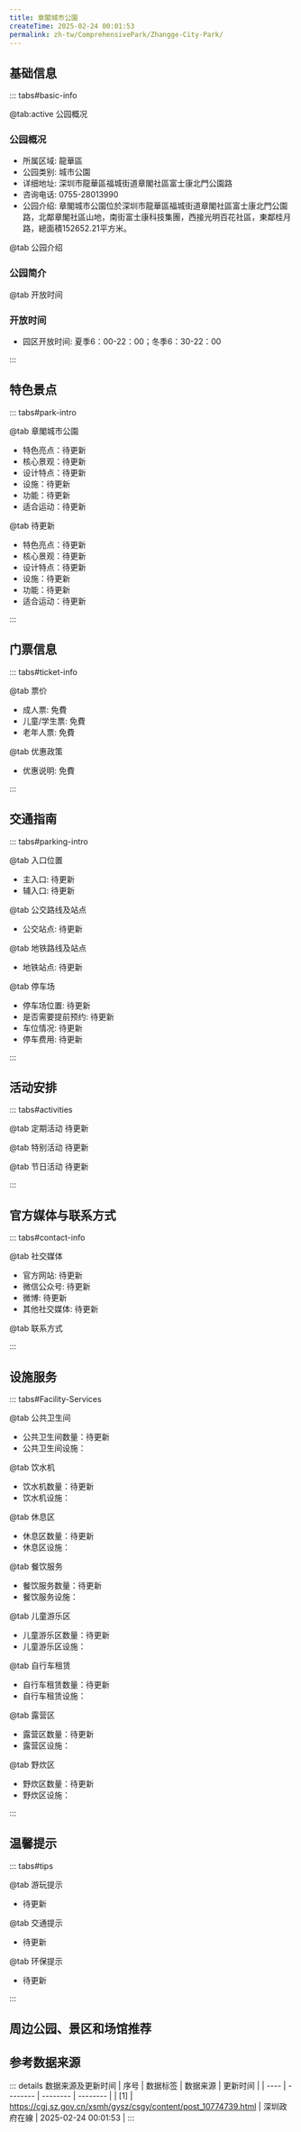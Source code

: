 ```yaml
---
title: 章閣城市公園
createTime: 2025-02-24 00:01:53
permalink: zh-tw/ComprehensivePark/Zhangge-City-Park/
---
```



<script setup>
import ImageSwiper from '/.vuepress/theme/components/ImageSwiper.vue'
// 轮播图数据
const swiperItems = [
    {
                link: 'https://cgj.sz.gov.cn/img/4/4005/4005739/10774739.jpg',
                title: '章閣城市公園',
                description: '',
                author: '深圳政府在線',
                date: '2025/02/25'
                },
  {
                link: 'https://cgj.sz.gov.cn/img/4/4005/4005739/10774739.jpg',
                title: '章閣城市公園',
                description: '',
                author: '深圳政府在線',
                date: '2025/02/25'
                }
]
// 配置项
const swiperConfig = {
  height: 500,
  showInfo: true
}
</script>
<!-- 轮播图组件 -->
<ImageSwiper :items="swiperItems" :config="swiperConfig" />



## 基础信息

::: tabs#basic-info

@tab:active 公园概况
### 公园概况
- 所属区域: 龍華區
- 公园类别: 城市公園
- 详细地址: 深圳市龍華區福城街道章閣社區富士康北門公園路
- 咨询电话: 0755-28013990
- 公园介绍: 章閣城市公園位於深圳市龍華區福城街道章閣社區富士康北門公園路，北鄰章閣社區山地，南街富士康科技集團，西接光明百花社區，東鄰桂月路，總面積152652.21平方米。

@tab 公园介绍
### 公园简介
@tab 开放时间
### 开放时间
- 园区开放时间: 夏季6：00-22：00；冬季6：30-22：00

:::

## 特色景点

::: tabs#park-intro

@tab 章閣城市公園
<ImageCard
image="https://cgj.sz.gov.cn/images/index20230710_1.png"
    title="章閣城市公園"
    description=""
    date=""
    author="深圳政府在線"
/>


- 特色亮点：待更新
- 核心景观：待更新
- 设计特点：待更新
- 设施：待更新
- 功能：待更新
- 适合运动：待更新

@tab 待更新
<ImageCard
image="https://cgj.sz.gov.cn/images/index20230710_1.png"
    title="章閣城市公園"
    description=""
    date=""
    author="深圳政府在線"
/>


- 特色亮点：待更新
- 核心景观：待更新
- 设计特点：待更新
- 设施：待更新
- 功能：待更新
- 适合运动：待更新

:::

## 门票信息

::: tabs#ticket-info

@tab 票价
- 成人票: 免費
- 儿童/学生票: 免費
- 老年人票: 免費

@tab 优惠政策
- 优惠说明: 免費

:::

## 交通指南

::: tabs#parking-intro

@tab 入口位置
- 主入口: 待更新
- 辅入口: 待更新

@tab 公交路线及站点
- 公交站点: 待更新

@tab 地铁路线及站点
- 地铁站点: 待更新

@tab 停车场
- 停车场位置: 待更新
- 是否需要提前预约: 待更新
- 车位情况: 待更新
- 停车费用: 待更新

:::

## 活动安排

::: tabs#activities

@tab 定期活动
待更新

@tab 特别活动
待更新

@tab 节日活动
待更新

:::

## 官方媒体与联系方式

::: tabs#contact-info

@tab 社交媒体
- 官方网站: 待更新
- 微信公众号: 待更新
- 微博: 待更新
- 其他社交媒体: 待更新

@tab 联系方式

:::

## 设施服务

::: tabs#Facility-Services

@tab 公共卫生间
- 公共卫生间数量：待更新
- 公共卫生间设施：

@tab 饮水机
- 饮水机数量：待更新
- 饮水机设施：

@tab 休息区
- 休息区数量：待更新
- 休息区设施：

@tab 餐饮服务
- 餐饮服务数量：待更新
- 餐饮服务设施：

@tab 儿童游乐区
- 儿童游乐区数量：待更新
- 儿童游乐区设施：

@tab 自行车租赁
- 自行车租赁数量：待更新
- 自行车租赁设施：

@tab 露营区
- 露营区数量：待更新
- 露营区设施：

@tab 野炊区
- 野炊区数量：待更新
- 野炊区设施：

:::

## 温馨提示

::: tabs#tips

@tab 游玩提示
- 待更新

@tab 交通提示
- 待更新

@tab 环保提示
- 待更新

:::

## 周边公园、景区和场馆推荐

<CardGrid>
  <ImageCard
        image="https://cgj.sz.gov.cn/img/4/4005/4005740/10774741.png"
        title="樟坑徑城市公園"
        description="深圳市樟坑徑城市公園位於觀湖街道樟坑徑社區，面積99500平方米，2015年正式對外開放。樟坑徑城市公園以生態保護修復為根本，建構傳承地域文化的集生態科普、休閒娛樂、戶外健身於一體的綜合性城市公園，其設計結合場地特徵、文化，以「現代、簡約、生態」的手法表達樟坑徑城市公園景觀風貌。透過打造不同的參觀路徑，給人不一樣的體驗"
        href="zh-tw/ComprehensivePark/Zhangkengjing City Park"
        author="深圳政府在線"
        date="2025/01/02"
      />
      <ImageCard
        image="https://cgj.sz.gov.cn/img/4/4005/4005740/10774741.png"
        title="樟坑徑城市公園"
        description="深圳市樟坑徑城市公園位於觀湖街道樟坑徑社區，面積99500平方米，2015年正式對外開放。樟坑徑城市公園以生態保護修復為根本，建構傳承地域文化的集生態科普、休閒娛樂、戶外健身於一體的綜合性城市公園，其設計結合場地特徵、文化，以「現代、簡約、生態」的手法表達樟坑徑城市公園景觀風貌。透過打造不同的參觀路徑，給人不一樣的體驗"
        href="zh-tw/ComprehensivePark/Zhangkengjing City Park"
        author="深圳政府在線"
        date="2025/01/02"
      />
    </CardGrid>


## 参考数据来源

::: details 数据来源及更新时间
| 序号 | 数据标签 | 数据来源 | 更新时间 |
| ---- | -------- | -------- | -------- |
| [1] | https://cgj.sz.gov.cn/xsmh/gysz/csgy/content/post_10774739.html | 深圳政府在線 | 2025-02-24 00:01:53 |
:::

